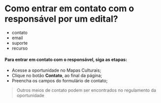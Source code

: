# Como entrar em contato com o responsável por um edital?

- contato
- email
- suporte
- recurso

#### **Para entrar em contato com o responsável, siga as etapas:**

* Acesse a oportunidade no Mapas Culturais;
* Clique no botão **Contato**, ao final da página;
* Preencha os campos do formulário de contato;

> Outros meios de contato podem ser encontrados no regulamento da oportunidade